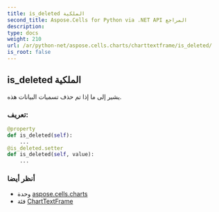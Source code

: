 ```yaml
---
title: is_deleted الملكية
second_title: Aspose.Cells for Python via .NET API المراجع
description:
type: docs
weight: 210
url: /ar/python-net/aspose.cells.charts/charttextframe/is_deleted/
is_root: false
---
```

##  is_deleted الملكية

يشير إلى ما إذا تم حذف تسميات البيانات هذه.
###  تعريف:
```python
@property
def is_deleted(self):
    ...
@is_deleted.setter
def is_deleted(self, value):
    ...
```

###  أنظر أيضا
* وحدة [aspose.cells.charts](../../)
* فئة [ChartTextFrame](/cells/ar/python-net/aspose.cells.charts/charttextframe)
